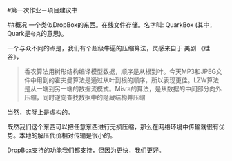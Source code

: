 #第一次作业－项目建议书

##概况
一个类似DropBox的东西。在线文件存储。名字叫: QuarkBox (其中，Quark是`夸克`的意思)。

一个与众不同的点是，我们有个超级牛逼的压缩算法，灵感来自于 美剧 《硅谷》，

>香农算法用树形结构编译模型数据，顺序是从根到叶。今天MP3和JPEG文件中用到的霍夫曼算法是通过从叶到根的顺序，所以表现更佳。LZW算法是从一端到另一端的数据流模式。Misra的算法，是从数据的中间部分向外压缩，同时逆向查找数据中的隐藏结构并压缩

当然，实际上是虚构的。

既然我们这个东西可以把任意东西进行无损压缩，那么在网络环境中传输就很有优势。本地的解压代价相对传输是很小的。

DropBox支持的功能我们都支持，但因为更快，我们更好。
